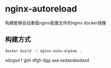# nginx-autoreload
构建能够自动重载nginx配置文件的nginx docker镜像

## 构建方式

```sh
docker build -t nginx-auto:alpine .
```

xdzgsd f gsh dfgh dgg
aaa
asdasdasdasd

